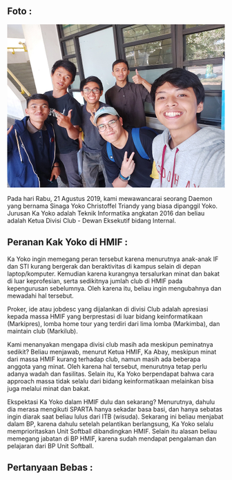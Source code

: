  ## Foto :
![foto](./foto-16518070-16518132-16518190-16518191-16518201.jpg) 
 
 Pada hari Rabu, 21 Agustus 2019, kami mewawancarai seorang Daemon yang bernama Sinaga Yoko Christoffel Triandy yang biasa dipanggil Yoko. Jurusan Ka Yoko adalah Teknik Informatika angkatan 2016 dan beliau adalah Ketua Divisi Club - Dewan Eksekutif bidang Internal.

## Peranan Kak Yoko di HMIF :

   Ka Yoko ingin memegang peran tersebut karena menurutnya anak-anak IF dan STI kurang bergerak dan beraktivitas di kampus selain di depan laptop/komputer. Kemudian karena kurangnya tersalurkan minat dan bakat di luar keprofesian, serta sedikitnya jumlah club di HMIF pada kepengurusan sebelumnya. Oleh karena itu, beliau ingin mengubahnya dan mewadahi hal tersebut.
    
   Proker, ide atau jobdesc yang dijalankan di divisi Club adalah apresiasi kepada massa HMIF yang berprestasi di luar bidang keinformatikaan (Markipres), lomba home tour yang terdiri dari lima lomba (Markimba), dan maintain club (Markilub).
    
   Kami menanyakan mengapa divisi club masih ada meskipun peminatnya sedikit? Beliau menjawab, menurut Ketua HMIF, Ka Abay, meskipun minat dari massa HMIF kurang terhadap club, namun masih ada beberapa anggota yang minat. Oleh karena hal tersebut, menurutnya tetap perlu adanya wadah dan fasilitas. Selain itu, Ka Yoko berpendapat bahwa cara approach massa tidak selalu dari bidang keinformatikaan melainkan bisa juga melalui minat dan bakat.
    
   Ekspektasi Ka Yoko dalam HMIF dulu dan sekarang? 
   Menurutnya, dahulu dia merasa mengikuti SPARTA hanya sekadar basa basi, dan hanya sebatas ingin diarak saat beliau lulus dari ITB (wisuda). Sekarang ini beliau menjabat dalam BP, karena dahulu setelah pelantikan berlangsung, Ka Yoko selalu memprioritaskan Unit Softball dibandingkan HMIF. Selain itu alasan beliau memegang jabatan di BP HMIF, karena sudah mendapat pengalaman dan pelajaran dari BP Unit Softball.

## Pertanyaan Bebas :

